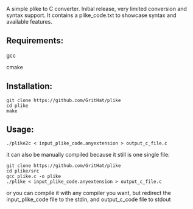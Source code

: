 A simple plike to C converter.
Initial release, very limited conversion and syntax support.
It contains a plike_code.txt to showcase syntax and available features.

## Requirements:
gcc

cmake

## Installation:
```
git clone https://github.com/GritHat/plike
cd plike
make
```

## Usage:
```
./plike2c < input_plike_code.anyextension > output_c_file.c
```
it can also be manually compiled because it still is one single file:
```
git clone https://github.com/GritHat/plike
cd plike/src
gcc plike.c -o plike
./plike < input_plike_code.anyextension > output_c_file.c
```
or you can compile it with any compiler you want, but redirect the input_plike_code file to the stdin, and output_c_code file to stdout

